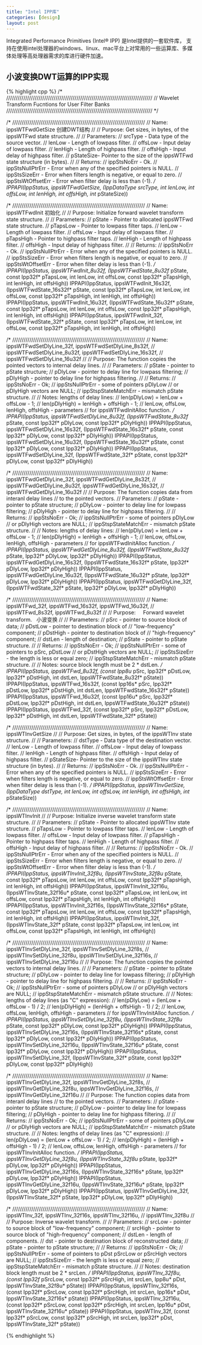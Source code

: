 ```yaml
---
title: "Intel IPP库"
categories: [design]
layout: post
---
```


Integrated Performance Primitives (Intel® IPP) 是Intel提供的一套软件库，
支持在使用intel处理器的windows、linux、mac平台上对常用的一些运算库、多媒体处理等高处理器需求的库进行硬件加速。


## 小波变换DWT运算的IPP实现

{% highlight cpp %} 
/* /////////////////////////////////////////////////////////////////////////////
//          Wavelet Transform Fucntions for User Filter Banks
///////////////////////////////////////////////////////////////////////////// */

/* //////////////////////////////////////////////////////////////////////
// Name:        ippsWTFwdGetSize 创建DWT结构
//
// Purpose:      Get sizes, in bytes, of the ippsWTFwd state structure.
//
// Parameters:
//   srcType   - Data type of the source vector.
//   lenLow    - Length of lowpass filter.
//   offsLow   - Input delay of lowpass filter.
//   lenHigh   - Length of highpass filter.
//   offsHigh  - Input delay of highpass filter.
//   pStateSize- Pointer to the size of the ippsWTFwd state structure (in bytes).
//
// Returns:
//   ippStsNoErr        - Ok.
//   ippStsNullPtrErr   - Error when any of the specified pointers is NULL.
//   ippStsSizeErr      - Error when filters length is negative, or equal to zero.
//   ippStsWtOffsetErr  - Error when filter delay is less than (-1).
*/
IPPAPI(IppStatus, ippsWTFwdGetSize, (IppDataType srcType, int lenLow, int offsLow, int lenHigh, int offsHigh, int* pStateSize))

/* //////////////////////////////////////////////////////////////////////
// Name:        ippsWTFwdInit  初始化
//
// Purpose:     Initialize forward wavelet transform state structure.
//
// Parameters:
//   pState    - Pointer to allocated ippsWTFwd state structure.
//   pTapsLow  - Pointer to lowpass filter taps.
//   lenLow    - Length of lowpass filter.
//   offsLow   - Input delay of lowpass filter.
//   pTapsHigh - Pointer to highpass filter taps.
//   lenHigh   - Length of highpass filter.
//   offsHigh  - Input delay of highpass filter.
//
// Returns:
//   ippStsNoErr        - Ok.
//   ippStsNullPtrErr   - Error when any of the specified pointers is NULL.
//   ippStsSizeErr      - Error when filters length is negative, or equal to zero.
//   ippStsWtOffsetErr  - Error when filter delay is less than (-1).
*/
IPPAPI(IppStatus, ippsWTFwdInit_8u32f,  (IppsWTFwdState_8u32f*  pState, const Ipp32f* pTapsLow, int lenLow, int offsLow, const Ipp32f* pTapsHigh, int lenHigh, int offsHigh))
IPPAPI(IppStatus, ippsWTFwdInit_16s32f, (IppsWTFwdState_16s32f* pState, const Ipp32f* pTapsLow, int lenLow, int offsLow, const Ipp32f* pTapsHigh, int lenHigh, int offsHigh))
IPPAPI(IppStatus, ippsWTFwdInit_16u32f, (IppsWTFwdState_16u32f* pState, const Ipp32f* pTapsLow, int lenLow, int offsLow, const Ipp32f* pTapsHigh, int lenHigh, int offsHigh))
IPPAPI(IppStatus, ippsWTFwdInit_32f,    (IppsWTFwdState_32f*    pState, const Ipp32f* pTapsLow, int lenLow, int offsLow, const Ipp32f* pTapsHigh, int lenHigh, int offsHigh))

/* //////////////////////////////////////////////////////////////////////
// Name:        ippsWTFwdSetDlyLine_32f, ippsWTFwdSetDlyLine_8s32f,
//              ippsWTFwdSetDlyLine_8u32f, ippsWTFwdSetDlyLine_16s32f,
//              ippsWTFwdSetDlyLine_16u32f
//
// Purpose:     The function copies the pointed vectors to internal delay lines.
//
// Parameters:
//   pState   - pointer to pState structure;
//   pDlyLow  - pointer to delay line for lowpass filtering;
//   pDlyHigh - pointer to delay line for highpass filtering.
//
// Returns:
//   ippStsNoErr            - Ok;
//   ippStsNullPtrErr       - some of pointers pDlyLow
//                              or pDlyHigh vectors are NULL;
//   ippStspStateMatchErr   - mismatch pState structure.
//
// Notes: lengths of delay lines:
//          len(pDlyLow)  = lenLow  + offsLow  - 1;
//          len(pDlyHigh) = lenHigh + offsHigh - 1;
//  lenLow, offsLow, lenHigh, offsHigh - parameters
//    for ippsWTFwdInitAlloc function.
*/
IPPAPI(IppStatus, ippsWTFwdSetDlyLine_8u32f,  (IppsWTFwdState_8u32f*  pState, const Ipp32f* pDlyLow, const Ipp32f* pDlyHigh))
IPPAPI(IppStatus, ippsWTFwdSetDlyLine_16s32f, (IppsWTFwdState_16s32f* pState, const Ipp32f* pDlyLow, const Ipp32f* pDlyHigh))
IPPAPI(IppStatus, ippsWTFwdSetDlyLine_16u32f, (IppsWTFwdState_16u32f* pState, const Ipp32f* pDlyLow, const Ipp32f* pDlyHigh))
IPPAPI(IppStatus, ippsWTFwdSetDlyLine_32f,    (IppsWTFwdState_32f*    pState, const Ipp32f* pDlyLow, const Ipp32f* pDlyHigh))

/* //////////////////////////////////////////////////////////////////////
// Name:        ippsWTFwdGetDlyLine_32f, ippsWTFwdGetDlyLine_8s32f,
//              ippsWTFwdGetDlyLine_8u32f, ippsWTFwdGetDlyLine_16s32f,
//              ippsWTFwdGetDlyLine_16u32f
//
// Purpose:     The function copies data from interanl delay lines
//                to the pointed vectors.
// Parameters:
//   pState   - pointer to pState structure;
//   pDlyLow  - pointer to delay line for lowpass filtering;
//   pDlyHigh - pointer to delay line for highpass filtering.
//
// Returns:
//   ippStsNoErr            - Ok;
//   ippStsNullPtrErr       - some of pointers pDlyLow
//                              or pDlyHigh vectors are NULL;
//   ippStspStateMatchErr   - mismatch pState structure.
//
// Notes: lengths of delay lines:
//          len(pDlyLow)  = lenLow  + offsLow  - 1;
//          len(pDlyHigh) = lenHigh + offsHigh - 1;
//  lenLow, offsLow, lenHigh, offsHigh - parameters
//    for ippsWTFwdInitAlloc function.
*/
IPPAPI(IppStatus, ippsWTFwdGetDlyLine_8u32f,  (IppsWTFwdState_8u32f*  pState, Ipp32f* pDlyLow, Ipp32f* pDlyHigh))
IPPAPI(IppStatus, ippsWTFwdGetDlyLine_16s32f, (IppsWTFwdState_16s32f* pState, Ipp32f* pDlyLow, Ipp32f* pDlyHigh))
IPPAPI(IppStatus, ippsWTFwdGetDlyLine_16u32f, (IppsWTFwdState_16u32f* pState, Ipp32f* pDlyLow, Ipp32f* pDlyHigh))
IPPAPI(IppStatus, ippsWTFwdGetDlyLine_32f,    (IppsWTFwdState_32f*    pState, Ipp32f* pDlyLow, Ipp32f* pDlyHigh))

/* //////////////////////////////////////////////////////////////////////
// Name:        ippsWTFwd_32f, ippsWTFwd_16s32f, ippsWTFwd_16u32f,
//              ippsWTFwd_8s32f, ippsWTFwd_8u32f
//
// Purpose:     Forward wavelet transform.   小波变换
//
// Parameters:
//   pSrc     - pointer to source block of data;
//   pDstLow  - pointer to destination block of
//                "low-frequency" component;
//   pDstHigh - pointer to destination block of
//                "high-frequency" component;
//   dstLen   - length of destination;
//   pState    - pointer to pState structure.
//
//  Returns:
//   ippStsNoErr            - Ok;
//   ippStsNullPtrErr       - some of pointers to pSrc, pDstLow
//                              or pDstHigh vectors are NULL;
//   ippStsSizeErr          - the length is less or equal zero;
//   ippStspStateMatchErr    - mismatch pState structure.
//
// Notes:      source block length must be 2 * dstLen.
*/
IPPAPI(IppStatus, ippsWTFwd_8u32f,  (const Ipp8u*  pSrc, Ipp32f* pDstLow, Ipp32f* pDstHigh, int dstLen, IppsWTFwdState_8u32f*  pState))
IPPAPI(IppStatus, ippsWTFwd_16s32f, (const Ipp16s* pSrc, Ipp32f* pDstLow, Ipp32f* pDstHigh, int dstLen, IppsWTFwdState_16s32f* pState))
IPPAPI(IppStatus, ippsWTFwd_16u32f, (const Ipp16u* pSrc, Ipp32f* pDstLow, Ipp32f* pDstHigh, int dstLen, IppsWTFwdState_16u32f* pState))
IPPAPI(IppStatus, ippsWTFwd_32f,    (const Ipp32f* pSrc, Ipp32f* pDstLow, Ipp32f* pDstHigh, int dstLen, IppsWTFwdState_32f*    pState))

/* //////////////////////////////////////////////////////////////////////
// Name:        ippsWTInvGetSize
//
// Purpose:      Get sizes, in bytes, of the ippsWTInv state structure.
//
// Parameters:
//   dstType   - Data type of the destination vector.
//   lenLow    - Length of lowpass filter.
//   offsLow   - Input delay of lowpass filter.
//   lenHigh   - Length of highpass filter.
//   offsHigh  - Input delay of highpass filter.
//   pStateSize- Pointer to the size of the ippsWTInv state structure (in bytes).
//
// Returns:
//   ippStsNoErr        - Ok.
//   ippStsNullPtrErr   - Error when any of the specified pointers is NULL.
//   ippStsSizeErr      - Error when filters length is negative, or equal to zero.
//   ippStsWtOffsetErr  - Error when filter delay is less than (-1).
*/
IPPAPI(IppStatus, ippsWTInvGetSize, (IppDataType dstType, int lenLow, int offsLow, int lenHigh, int offsHigh, int* pStateSize))

/* //////////////////////////////////////////////////////////////////////
// Name:        ippsWTInvInit
//
// Purpose:     Initialize inverse wavelet transform state structure.
//
// Parameters:
//   pState    - Pointer to allocated ippsWTInv state structure.
//   pTapsLow  - Pointer to lowpass filter taps.
//   lenLow    - Length of lowpass filter.
//   offsLow   - Input delay of lowpass filter.
//   pTapsHigh - Pointer to highpass filter taps.
//   lenHigh   - Length of highpass filter.
//   offsHigh  - Input delay of highpass filter.
//
// Returns:
//   ippStsNoErr        - Ok.
//   ippStsNullPtrErr   - Error when any of the specified pointers is NULL.
//   ippStsSizeErr      - Error when filters length is negative, or equal to zero.
//   ippStsWtOffsetErr  - Error when filter delay is less than (-1).
*/
IPPAPI(IppStatus, ippsWTInvInit_32f8u,  (IppsWTInvState_32f8u*  pState, const Ipp32f* pTapsLow, int lenLow, int offsLow, const Ipp32f* pTapsHigh, int lenHigh, int offsHigh))
IPPAPI(IppStatus, ippsWTInvInit_32f16u, (IppsWTInvState_32f16u* pState, const Ipp32f* pTapsLow, int lenLow, int offsLow, const Ipp32f* pTapsHigh, int lenHigh, int offsHigh))
IPPAPI(IppStatus, ippsWTInvInit_32f16s, (IppsWTInvState_32f16s* pState, const Ipp32f* pTapsLow, int lenLow, int offsLow, const Ipp32f* pTapsHigh, int lenHigh, int offsHigh))
IPPAPI(IppStatus, ippsWTInvInit_32f,    (IppsWTInvState_32f*    pState, const Ipp32f* pTapsLow, int lenLow, int offsLow, const Ipp32f* pTapsHigh, int lenHigh, int offsHigh))

/* //////////////////////////////////////////////////////////////////////
// Name:        ippsWTInvSetDlyLine_32f, ippsWTInvSetDlyLine_32f8s,
//              ippsWTInvSetDlyLine_32f8u, ippsWTInvSetDlyLine_32f16s,
//              ippsWTInvSetDlyLine_32f16u
//
// Purpose:     The function copies the pointed vectors to internal delay lines.
//
// Parameters:
//   pState   - pointer to pState structure;
//   pDlyLow  - pointer to delay line for lowpass filtering;
//   pDlyHigh - pointer to delay line for highpass filtering.
//
// Returns:
//   ippStsNoErr            - Ok;
//   ippStsNullPtrErr       - some of pointers pDlyLow
//                              or pDlyHigh vectors are NULL;
//   ippStspStateMatchErr   - mismatch pState structure.
//
// Notes: lengths of delay lines (as "C" expression):
//          len(pDlyLow)  = (lenLow   + offsLow  - 1) / 2;
//          len(pDlyHigh) = (lenHigh  + offsHigh - 1) / 2;
//  lenLow, offsLow, lenHigh, offsHigh - parameters
//    for ippsWTInvInitAlloc function.
*/
IPPAPI(IppStatus, ippsWTInvSetDlyLine_32f8u,  (IppsWTInvState_32f8u*  pState, const Ipp32f* pDlyLow, const Ipp32f* pDlyHigh))
IPPAPI(IppStatus, ippsWTInvSetDlyLine_32f16s, (IppsWTInvState_32f16s* pState, const Ipp32f* pDlyLow, const Ipp32f* pDlyHigh))
IPPAPI(IppStatus, ippsWTInvSetDlyLine_32f16u, (IppsWTInvState_32f16u* pState, const Ipp32f* pDlyLow, const Ipp32f* pDlyHigh))
IPPAPI(IppStatus, ippsWTInvSetDlyLine_32f,    (IppsWTInvState_32f*    pState, const Ipp32f* pDlyLow, const Ipp32f* pDlyHigh))

/* //////////////////////////////////////////////////////////////////////
// Name:        ippsWTInvGetDlyLine_32f, ippsWTInvGetDlyLine_32f8s,
//              ippsWTInvGetDlyLine_32f8u, ippsWTInvGetDlyLine_32f16s,
//              ippsWTInvGetDlyLine_32f16u
//
// Purpose:     The function copies data from interanl delay lines
//                to the pointed vectors.
// Parameters:
//   pState   - pointer to pState structure;
//   pDlyLow  - pointer to delay line for lowpass filtering;
//   pDlyHigh - pointer to delay line for highpass filtering.
//
// Returns:
//   ippStsNoErr            - Ok;
//   ippStsNullPtrErr       - some of pointers pDlyLow
//                              or pDlyHigh vectors are NULL;
//   ippStspStateMatchErr    - mismatch pState structure.
//
// Notes: lengths of delay lines (as "C" expression):
//          len(pDlyLow)  = (lenLow   + offsLow  - 1) / 2;
//          len(pDlyHigh) = (lenHigh  + offsHigh - 1) / 2;
//  lenLow, offsLow, lenHigh, offsHigh - parameters
//    for ippsWTInvInitAlloc function.
*/
IPPAPI(IppStatus, ippsWTInvGetDlyLine_32f8u,  (IppsWTInvState_32f8u*  pState, Ipp32f* pDlyLow, Ipp32f* pDlyHigh))
IPPAPI(IppStatus, ippsWTInvGetDlyLine_32f16s, (IppsWTInvState_32f16s* pState, Ipp32f* pDlyLow, Ipp32f* pDlyHigh))
IPPAPI(IppStatus, ippsWTInvGetDlyLine_32f16u, (IppsWTInvState_32f16u* pState, Ipp32f* pDlyLow, Ipp32f* pDlyHigh))
IPPAPI(IppStatus, ippsWTInvGetDlyLine_32f,    (IppsWTInvState_32f*    pState, Ipp32f* pDlyLow, Ipp32f* pDlyHigh))

/* //////////////////////////////////////////////////////////////////////
// Name:        ippsWTInv_32f, ippsWTInv_32f16s, ippsWTInv_32f16u,
//              ippsWTInv_32f8u
//
// Purpose:     Inverse wavelet transform.
//
// Parameters:
//   srcLow  - pointer to source block of "low-frequency" component;
//   srcHigh - pointer to source block of "high-frequency" component;
//   dstLen  - length of components.
//   dst     - pointer to destination block of reconstructed data;
//   pState  - pointer to pState structure;
//
//  Returns:
//   ippStsNoErr            - Ok;
//   ippStsNullPtrErr       - some of pointers to pDst pSrcLow or pSrcHigh vectors are NULL;
//   ippStsSizeErr          - the length is less or equal zero;
//   ippStspStateMatchErr   - mismatch pState structure.
//
// Notes:      destination block length must be 2 * srcLen.
*/
IPPAPI(IppStatus, ippsWTInv_32f8u,  (const Ipp32f* pSrcLow, const Ipp32f* pSrcHigh, int srcLen, Ipp8u*  pDst, IppsWTInvState_32f8u*  pState))
IPPAPI(IppStatus, ippsWTInv_32f16s, (const Ipp32f* pSrcLow, const Ipp32f* pSrcHigh, int srcLen, Ipp16s* pDst, IppsWTInvState_32f16s* pState))
IPPAPI(IppStatus, ippsWTInv_32f16u, (const Ipp32f* pSrcLow, const Ipp32f* pSrcHigh, int srcLen, Ipp16u* pDst, IppsWTInvState_32f16u* pState))
IPPAPI(IppStatus, ippsWTInv_32f,    (const Ipp32f* pSrcLow, const Ipp32f* pSrcHigh, int srcLen, Ipp32f* pDst, IppsWTInvState_32f*    pState))

{% endhighlight %}
